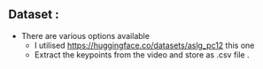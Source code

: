 ## Dataset :
- There are various options available
    - I utilised https://huggingface.co/datasets/aslg_pc12 this one
    - Extract the keypoints from the video and store as .csv file .
